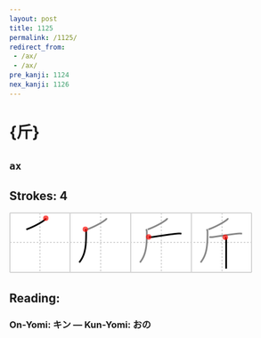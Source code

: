```yaml
---
layout: post
title: 1125
permalink: /1125/
redirect_from:
 - /ax/
 - /ax/
pre_kanji: 1124
nex_kanji: 1126
---
```


# {斤}

## `ax`

## Strokes: 4

<div class="stroke"><img src="../images/E696A4.png" /></div>

## Reading:

### On-Yomi: キン &mdash; Kun-Yomi: おの
